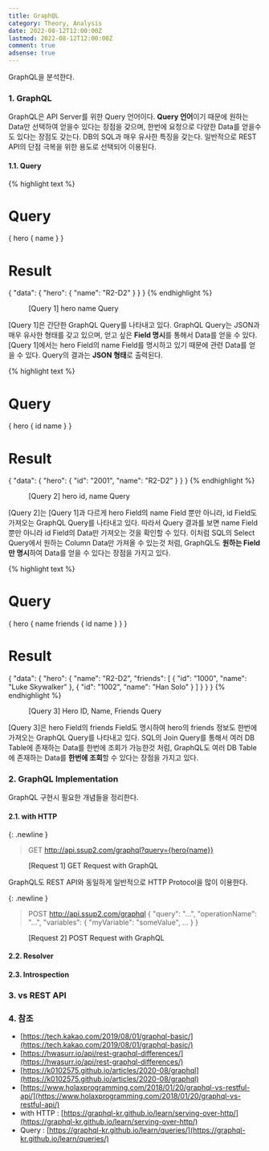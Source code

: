 ```yaml
---
title: GraphQL
category: Theory, Analysis
date: 2022-08-12T12:00:00Z
lastmod: 2022-08-12T12:00:00Z
comment: true
adsense: true
---
```


GraphQL을 분석한다.

### 1. GraphQL

GraphQL은 API Server를 위한 Query 언어이다. **Query 언어**이기 때문에 원하는 Data만 선택하여 얻을수 있다는 장점을 갖으며, 한번에 요청으로 다양한 Data를 얻을수도 있다는 장점도 갖는다. DB의 SQL과 매우 유사한 특징을 갖는다. 일반적으로 REST API의 단점 극복을 위한 용도로 선택되어 이용된다.

#### 1.1. Query

{% highlight text %}
# Query
{
  hero {
    name
  }
}

# Result
{
  "data": {
    "hero": {
      "name": "R2-D2"
    }
  }
}
{% endhighlight %}
<figure>
<figcaption class="caption">[Query 1] hero name Query</figcaption>
</figure>

[Query 1]은 간단한 GraphQL Query를 나타내고 있다. GraphQL Query는 JSON과 매우 유사한 형태를 갖고 있으며, 얻고 싶은 **Field 명시**를 통해서 Data를 얻을 수 있다. [Query 1]에서는 hero Field의 name Field를 명시하고 있기 때문에 관련 Data를 얻을 수 있다. Query의 결과는 **JSON 형태**로 출력된다.

{% highlight text %}
# Query
{
  hero {
    id
    name
  }
}

# Result
{
  "data": {
    "hero": {
      "id": "2001",
      "name": "R2-D2"
    }
  }
}
{% endhighlight %}
<figure>
<figcaption class="caption">[Query 2] hero id, name Query</figcaption>
</figure>

[Query 2]는 [Query 1]과 다르게 hero Field의 name Field 뿐만 아니라, id Field도 가져오는 GraphQL Query를 나타내고 있다. 따라서 Query 결과를 보면 name Field뿐만 아니라 id Field의 Data만 가져오는 것을 확인할 수 있다. 이처럼 SQL의 Select Query에서 원하는 Column Data만 가져올 수 있는것 처럼, GraphQL도 **원하는 Field만 명시**하여 Data를 얻을 수 있다는 장점을 가지고 있다.

{% highlight text %}
# Query
{
  hero {
    name
    friends {
      id
      name
    }
  }
}

# Result
{
  "data": {
    "hero": {
      "name": "R2-D2",
      "friends": [
        {
          "id": "1000",
          "name": "Luke Skywalker"
        },
        {
          "id": "1002",
          "name": "Han Solo"
        }
      ]
    }
  }
}
{% endhighlight %}
<figure>
<figcaption class="caption">[Query 3] Hero ID, Name, Friends Query</figcaption>
</figure>

[Query 3]은 hero Field의 friends Field도 명시하여 hero의 friends 정보도 한번에 가져오는 GraphQL Query를 나타내고 있다. SQL의 Join Query를 통해서 여러 DB Table에 존재하는 Data를 한번에 조회가 가능한것 처럼, GraphQL도 여러 DB Table에 존재하는 Data를 **한번에 조회**할 수 있다는 장점을 가지고 있다.

### 2. GraphQL Implementation

GraphQL 구현시 필요한 개념들을 정리한다.

#### 2.1. with HTTP

{: .newline }
>GET http://api.ssup2.com/graphql?query={hero{name}}
<figure>
<figcaption class="caption">[Request 1] GET Request with GraphQL</figcaption>
</figure>

GraphQL도 REST API와 동일하게 일반적으로 HTTP Protocol을 많이 이용한다.

{: .newline }
> POST http://api.ssup2.com/graphql
> {
>   "query": "...",
>   "operationName": "...",
>   "variables": { "myVariable": "someValue", ... }
> } <br>
<figure>
<figcaption class="caption">[Request 2] POST Request with GraphQL</figcaption>
</figure>

#### 2.2. Resolver

#### 2.3. Introspection

### 3. vs REST API

### 4. 참조

* [https://tech.kakao.com/2019/08/01/graphql-basic/](https://tech.kakao.com/2019/08/01/graphql-basic/)
* [https://hwasurr.io/api/rest-graphql-differences/](https://hwasurr.io/api/rest-graphql-differences/)
* [https://k0102575.github.io/articles/2020-08/graphql](https://k0102575.github.io/articles/2020-08/graphql)
* [https://www.holaxprogramming.com/2018/01/20/graphql-vs-restful-api/](https://www.holaxprogramming.com/2018/01/20/graphql-vs-restful-api/)
* with HTTP : [https://graphql-kr.github.io/learn/serving-over-http/](https://graphql-kr.github.io/learn/serving-over-http/)
* Query : [https://graphql-kr.github.io/learn/queries/](https://graphql-kr.github.io/learn/queries/)